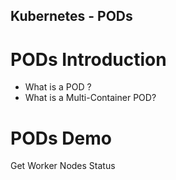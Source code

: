 ## Kubernetes - PODs
# PODs Introduction
- What is a POD ?
- What is a Multi-Container POD?
#  PODs Demo
Get Worker Nodes Status